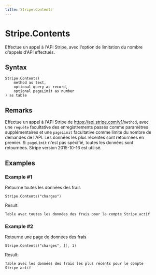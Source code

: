 ```yaml
---
title: Stripe.Contents
---
```


# Stripe.Contents


Effectue un appel à l&#39;API Stripe, avec l&#39;option de limitation du nombre d&#39;appels d&#39;API effectués.


## Syntax

```powerquery
Stripe.Contents(
    method as text,
    optional query as record,
    optional pageLimit as number
) as table
```


## Remarks

Effectue un appel à l'API Stripe de https://api.stripe.com/v1/<code>method</code>, avec une <code>requête</code> facultative des enregistrements passés comme paramètres supplémentaires et une <code>pageLimit</code> facultative comme limite du nombre de demandes de l'API. Les données les plus récentes sont retournées en premier. Si <code>pageLimit</code> n'est pas spécifié, toutes les données sont retournées. Stripe version 2015-10-16 est utilisé.


## Examples

### Example #1 
Retourne toutes les données des frais
```powerquery
Stripe.Contents("charges")
```

Result: 
```powerquery
Table avec toutes les données des frais pour le compte Stripe actif
```


### Example #2 
Retourne une page de données des frais
```powerquery
Stripe.Contents("charges", [], 1)
```

Result: 
```powerquery
Table avec les données des frais les plus récents pour le compte Stripe actif
```



